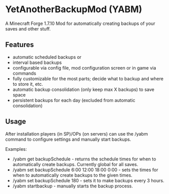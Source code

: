 # YetAnotherBackupMod (YABM)
A Minecraft Forge 1.7.10 Mod for automatically creating backups of your saves and other stuff.

## Features
* automatic scheduled backups or
* interval based backups
* configurable via config file, mod configuration screen or in game via commands
* fully customizable for the most parts; decide what to backup and where to store it, etc.
* automatic backup consolidation (only keep max X backups) to save space
* persistent backups for each day (excluded from automatic consolidation)

## Usage
After installation players (in SP)/OPs (on servers) can use the /yabm command to configure settings and manually start backups.

Examples:
* /yabm get backupSchedule - returns the schedule times for when to automatically create backups. Currently global for all saves.
* /yabm set backupSchedule 6:00 12:00 18:00 0:00 - sets the times for when to automatically create backups to the given times.
* /yabm set backupSchedule 180 - sets it to make backups every 3 hours.
* /yabm startbackup - manually starts the backup process.
